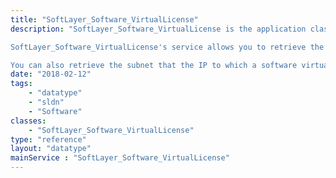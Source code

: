 ```yaml
---
title: "SoftLayer_Software_VirtualLicense"
description: "SoftLayer_Software_VirtualLicense is the application class that handles a special type of Software License.  Most software licenses are licensed to a specific hardware ID;  virtual licenses are designed for virtual machines and therefore are assigned to an IP Address.  Not all software packages can be 'virtual licensed'. 

SoftLayer_Software_VirtualLicense's service allows you to retrieve the hard-copy license file for a virtual license, if one exists for your license instance. 

You can also retrieve the subnet that the IP to which a software virtual license is licensed upon exists in, as well as the software description that this virtual license is for. "
date: "2018-02-12"
tags:
    - "datatype"
    - "sldn"
    - "Software"
classes:
    - "SoftLayer_Software_VirtualLicense"
type: "reference"
layout: "datatype"
mainService : "SoftLayer_Software_VirtualLicense"
---
```

